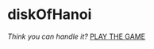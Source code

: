 # diskOfHanoi

*Think you can handle it?*
[PLAY THE GAME](http://paulgoblin.github.io/towerOfHanoi)
